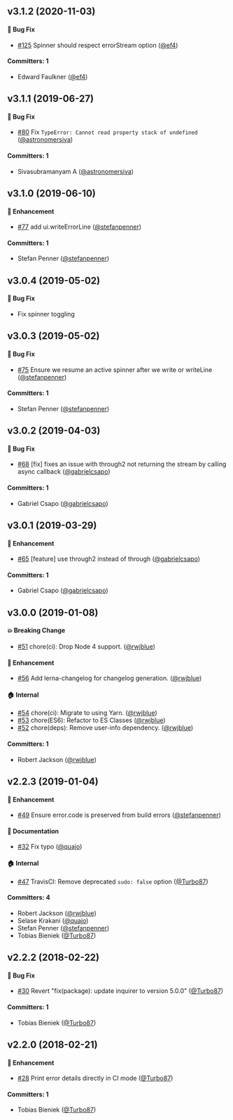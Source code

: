 ## v3.1.2 (2020-11-03)

#### :bug: Bug Fix
* [#125](https://github.com/ember-cli/console-ui/pull/125) Spinner should respect errorStream option ([@ef4](https://github.com/ef4))

#### Committers: 1
- Edward Faulkner ([@ef4](https://github.com/ef4))


## v3.1.1 (2019-06-27)

#### :bug: Bug Fix
* [#80](https://github.com/ember-cli/console-ui/pull/80) Fix `TypeError: Cannot read property stack of undefined` ([@astronomersiva](https://github.com/astronomersiva))

#### Committers: 1
- Sivasubramanyam A ([@astronomersiva](https://github.com/astronomersiva))


## v3.1.0 (2019-06-10)

#### :rocket: Enhancement
* [#77](https://github.com/ember-cli/console-ui/pull/77) add ui.writeErrorLine ([@stefanpenner](https://github.com/stefanpenner))

#### Committers: 1
- Stefan Penner ([@stefanpenner](https://github.com/stefanpenner))


## v3.0.4 (2019-05-02)

#### :bug: Bug Fix

* Fix spinner toggling

## v3.0.3 (2019-05-02)

#### :bug: Bug Fix
* [#75](https://github.com/ember-cli/console-ui/pull/75) Ensure we resume an active spinner after we write or writeLine ([@stefanpenner](https://github.com/stefanpenner))

#### Committers: 1
- Stefan Penner ([@stefanpenner](https://github.com/stefanpenner))

## v3.0.2 (2019-04-03)

#### :bug: Bug Fix
* [#68](https://github.com/ember-cli/console-ui/pull/68) [fix] fixes an issue with through2 not returning the stream by calling async callback ([@gabrielcsapo](https://github.com/gabrielcsapo))

#### Committers: 1
- Gabriel Csapo ([@gabrielcsapo](https://github.com/gabrielcsapo))

##  v3.0.1 (2019-03-29)

#### :rocket: Enhancement
* [#65](https://github.com/ember-cli/console-ui/pull/65) [feature] use through2 instead of through ([@gabrielcsapo](https://github.com/gabrielcsapo))

#### Committers: 1
- Gabriel Csapo ([@gabrielcsapo](https://github.com/gabrielcsapo))

## v3.0.0 (2019-01-08)

#### :boom: Breaking Change
* [#51](https://github.com/ember-cli/console-ui/pull/51) chore(ci): Drop Node 4 support. ([@rwjblue](https://github.com/rwjblue))

#### :rocket: Enhancement
* [#56](https://github.com/ember-cli/console-ui/pull/56) Add lerna-changelog for changelog generation. ([@rwjblue](https://github.com/rwjblue))

#### :house: Internal
* [#54](https://github.com/ember-cli/console-ui/pull/54) chore(ci): Migrate to using Yarn. ([@rwjblue](https://github.com/rwjblue))
* [#53](https://github.com/ember-cli/console-ui/pull/53) chore(ES6): Refactor to ES Classes ([@rwjblue](https://github.com/rwjblue))
* [#52](https://github.com/ember-cli/console-ui/pull/52) chore(deps): Remove user-info dependency. ([@rwjblue](https://github.com/rwjblue))

#### Committers: 1
- Robert Jackson ([@rwjblue](https://github.com/rwjblue))

## v2.2.3 (2019-01-04)

#### :rocket: Enhancement
* [#49](https://github.com/ember-cli/console-ui/pull/49) Ensure error.code is preserved from build errors ([@stefanpenner](https://github.com/stefanpenner))

#### :memo: Documentation
* [#32](https://github.com/ember-cli/console-ui/pull/32) Fix typo ([@quajo](https://github.com/quajo))

#### :house: Internal
* [#47](https://github.com/ember-cli/console-ui/pull/47) TravisCI: Remove deprecated `sudo: false` option ([@Turbo87](https://github.com/Turbo87))

#### Committers: 4
- Robert Jackson ([@rwjblue](https://github.com/rwjblue))
- Selase Krakani ([@quajo](https://github.com/quajo))
- Stefan Penner ([@stefanpenner](https://github.com/stefanpenner))
- Tobias Bieniek ([@Turbo87](https://github.com/Turbo87))


## v2.2.2 (2018-02-22)

#### :bug: Bug Fix
* [#30](https://github.com/ember-cli/console-ui/pull/30) Revert "fix(package): update inquirer to version 5.0.0" ([@Turbo87](https://github.com/Turbo87))

#### Committers: 1
- Tobias Bieniek ([@Turbo87](https://github.com/Turbo87))


## v2.2.0 (2018-02-21)

#### :rocket: Enhancement
* [#28](https://github.com/ember-cli/console-ui/pull/28) Print error details directly in CI mode ([@Turbo87](https://github.com/Turbo87))

#### Committers: 1
- Tobias Bieniek ([@Turbo87](https://github.com/Turbo87))
